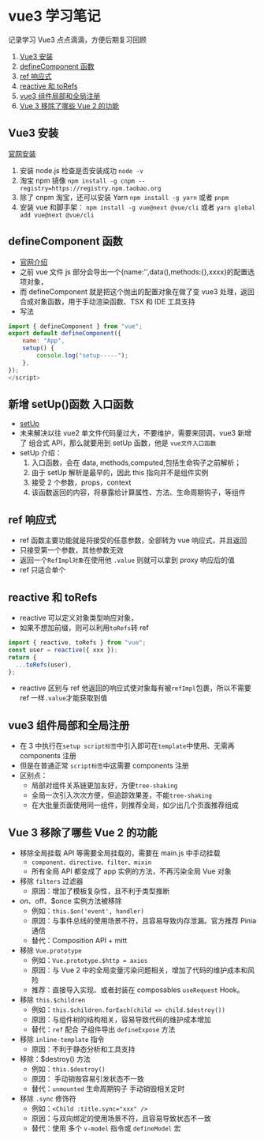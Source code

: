 # vue3 学习笔记

记录学习 Vue3 点点滴滴，方便后期复习回顾

1. [Vue3 安装](#Vue3安装)
1. [defineComponent 函数](#defineComponent函数)
1. [ref 响应式](#ref响应式)
1. [reactive 和 toRefs](#reactive和toRefs)
1. [vue3 组件局部和全局注册](#vue3组件局部和全局注册)
1. [Vue 3 移除了哪些 Vue 2 的功能](#vue3移除了哪些vue2的功能)

## Vue3 安装

[官网安装](https://v3.cn.vuejs.org/guide/installation.html#%E5%8F%91%E5%B8%83%E7%89%88%E6%9C%AC%E8%AF%B4%E6%98%8E)

1. 安装 node.js 检查是否安装成功 `node -v`
2. 淘宝 npm 镜像 `npm install -g cnpm --registry=https://registry.npm.taobao.org`
3. 除了 cnpm 淘宝，还可以安装 Yarn `npm install -g yarn` 或者 `pnpm`
4. 安装 vue 和脚手架： `npm install -g vue@next @vue/cli` 或者 `yarn global add vue@next @vue/cli`

## defineComponent 函数

- [官网介绍](https://v3.cn.vuejs.org/api/global-api.html#definecomponent)
- 之前 vue 文件 js 部分会导出一个{name:'',data(),methods:{},xxxx}的配置选项对象，
- 而 defineComponent 就是把这个抛出的配置对象在做了变 vue3 处理，返回合成对象函数，用于手动渲染函数、TSX 和 IDE 工具支持
- 写法

```js
import { defineComponent } from "vue";
export default defineComponent({
    name: "App",
    setup() {
        console.log("setup-----");
    },
});
</script>
```

## 新增 setUp()函数 入口函数

- [setUp](https://v3.cn.vuejs.org/guide/composition-api-introduction.html#setup-%E7%BB%84%E4%BB%B6%E9%80%89%E9%A1%B9)
- 未来解决以往 vue2 单文件代码量过大，不要维护，需要来回调，vue3 新增了 组合式 API，那么就要用到 setUp 函数，他是 `vue文件入口函数`
- setUp 介绍：
  1. 入口函数，会在 data, methods,computed,包括生命钩子之前解析；
  2. 由于 setUp 解析是最早的，因此 this 指向并不是组件实例
  3. 接受 2 个参数，props，context
  4. 该函数返回的内容，将暴露给计算属性、方法、生命周期钩子，等组件

## ref 响应式

- ref 函数主要功能就是将接受的任意参数，全部转为 vue 响应式，并且返回
- 只接受第一个参数，其他参数无效
- 返回一个`RefImpl对象`在使用他 `.value` 则就可以拿到 proxy 响应后的值
- ref 只适合单个

## reactive 和 toRefs

- reactive 可以定义对象类型响应对象，
- 如果不想加前缀，则可以利用`toRefs`转 ref

```js
import { reactive, toRefs } from "vue";
const user = reactive({ xxx });
return {
  ...toRefs(user),
};
```

- reactive 区别与 ref 他返回的响应式使对象每有被`refImpl`包裹，所以不需要 ref 一样`.value`才能获取到值

## vue3 组件局部和全局注册

- 在 3 中执行在`setup script标签`中引入即可在`template`中使用、无需再 components 注册
- 但是在普通正常 `script标签`中这需要 components 注册
- 区别点：
  - 局部对组件关系链更加友好，方便`tree-shaking`
  - 全局一次引入次次方便，但追踪效果差，不能`tree-shaking`
  - 在大批量页面使用同一组件，则推荐全局，如少出几个页面推荐组成

## Vue 3 移除了哪些 Vue 2 的功能

- 移除全局挂载 API 等需要全局挂载的，需要在 main.js 中手动挂载
  - `component、directive、filter、mixin`
  - 所有全局 API 都变成了 app 实例的方法，不再污染全局 Vue 对象
- 移除 `filters` 过滤器
  - 原因：增加了模板复杂性，且不利于类型推断
- $on、$off、$once 实例方法被移除
  - 例如：`this.$on('event', handler)`
  - 原因：与事件总线的使用场景不符，且容易导致内存泄漏。官方推荐 Pinia 通信
  - 替代：Composition API + mitt
- 移除 `Vue.prototype`
  - 例如：`Vue.prototype.$http = axios`
  - 原因：与 Vue 2 中的全局变量污染问题相关，增加了代码的维护成本和风险
  - 推荐：直接导入实现、或者封装在 composables `useRequest` Hook。
- 移除 `this.$children`
  - 例如：`this.$children.forEach(child => child.$destroy())`
  - 原因：与组件树的结构相关，容易导致代码的维护成本增加
  - 替代：`ref` 配合 子组件导出 `defineExpose` 方法
- 移除 `inline-template` 指令
  - 原因：不利于静态分析和工具支持
- 移除：$destroy() 方法
  - 例如：`this.$destroy()`
  - 原因： 手动销毁容易引发状态不一致
  - 替代：`unmounted` 生命周期钩子 手动销毁相关定时
- 移除 `.sync` 修饰符
  - 例如：`<Child :title.sync="xxx" />`
  - 原因：与双向绑定的使用场景不符，且容易导致状态不一致
  - 替代：使用 多个 `v-model` 指令或 `defineModel` 宏
